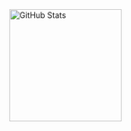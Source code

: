 <img src="https://github-readme-stats.vercel.app/api?username=yaroslav957&show_icons=true&theme=gruvbox" alt="GitHub Stats" style="flex: 1; height: 200px;">
